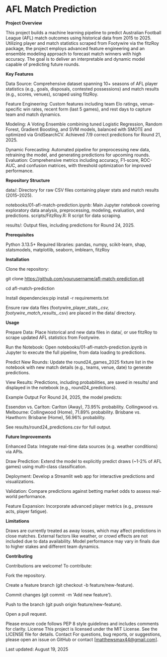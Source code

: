 # AFL Match Prediction

**Project Overview**

This project builds a machine learning pipeline to predict Australian Football League (AFL) match outcomes using historical data from 2015 to 2025. Utilizing player and match statistics scraped from Footywire via the fitzRoy package, the project employs advanced feature engineering and an ensemble modeling approach to forecast match winners with high accuracy. The goal is to deliver an interpretable and dynamic model capable of predicting future rounds.

**Key Features**

Data Source: Comprehensive dataset spanning 10+ seasons of AFL player statistics (e.g., goals, disposals, contested possessions) and match results (e.g., scores, venues), scraped using fitzRoy.

Feature Engineering: Custom features including team Elo ratings, venue-specific win rates, recent form (last 5 games), and rest days to capture team and match dynamics.

Modeling: A Voting Ensemble combining tuned Logistic Regression, Random Forest, Gradient Boosting, and SVM models, balanced with SMOTE and optimized via GridSearchCV. Achieved 7/9 correct predictions for Round 21, 2025.

Dynamic Forecasting: Automated pipeline for preprocessing new data, retraining the model, and generating predictions for upcoming rounds.
Evaluation: Comprehensive metrics including accuracy, F1-score, ROC-AUC, and confusion matrices, with threshold optimization for improved performance.

**Repository Structure**

data/: Directory for raw CSV files containing player stats and match results (2015–2025).

notebooks/01-afl-match-prediction.ipynb: Main Jupyter notebook covering exploratory data analysis, preprocessing, modeling, evaluation, and predictions.
scripts/FitzRoy.R: R script for data scraping.

results/: Output files, including predictions for Round 24, 2025.

**Prerequisites**

Python 3.13.5+
Required libraries: pandas, numpy, scikit-learn, shap, statsmodels, matplotlib, seaborn, imblearn, fitzRoy

**Installation**

Clone the repository: 

git clone https://github.com/yourusername/afl-match-prediction.git

cd afl-match-prediction

Install dependencies:pip install -r requirements.txt


Ensure raw data files (footywire_player_stats_*.csv, footywire_match_results_*.csv) are placed in the data/ directory.

**Usage**

Prepare Data: Place historical and new data files in data/, or use fitzRoy to scrape updated AFL statistics from Footywire.

Run the Notebook: Open notebooks/01-afl-match-prediction.ipynb in Jupyter to execute the full pipeline, from data loading to predictions.

Predict New Rounds: Update the round24_games_2025 fixture list in the notebook with new match details (e.g., teams, venue, date) to generate predictions.

View Results: Predictions, including probabilities, are saved in results/ and displayed in the notebook (e.g., round24_predictions).

Example Output
For Round 24, 2025, the model predicts:

Essendon vs. Carlton: Carlton (Away), 73.95% probability.
Collingwood vs. Melbourne: Collingwood (Home), 71.89% probability.
Brisbane vs. Hawthorn: Brisbane (Home), 56.96% probability.

See results/round24_predictions.csv for full output.

**Future Improvements**

Enhanced Data: Integrate real-time data sources (e.g. weather conditions) via APIs.

Draw Prediction: Extend the model to explicitly predict draws (~1-2% of AFL games) using multi-class classification.

Deployment: Develop a Streamlit web app for interactive predictions and visualizations.

Validation: Compare predictions against betting market odds to assess real-world performance.

Feature Expansion: Incorporate advanced player metrics (e.g., pressure acts, player fatigue).

**Limitations**

Draws are currently treated as away losses, which may affect predictions in close matches.
External factors like weather, or crowd effects are not included due to data availability.
Model performance may vary in finals due to higher stakes and different team dynamics.

**Contributing**

Contributions are welcome! 
To contribute:

Fork the repository.

Create a feature branch (git checkout -b feature/new-feature).

Commit changes (git commit -m 'Add new feature').

Push to the branch (git push origin feature/new-feature).

Open a pull request.

Please ensure code follows PEP 8 style guidelines and includes comments for clarity.
License
This project is licensed under the MIT License. See the LICENSE file for details.
Contact
For questions, bug reports, or suggestions, please open an issue on GitHub or contact [matthewsmax44@gmail.com].

Last updated: August 19, 2025
